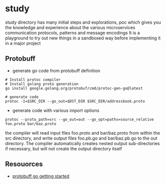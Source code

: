 # study
study directory has many initial steps and explorations, poc which gives you the knowledge and experience about the various microservices communication protocols, patterns and message encodings
It is a playground to try out new things in a sandboxed way before implementing it in a major project

## Protobuff
- generate go code from protobuff definition

```
# Install protoc compiler
# Install golang proto generation
go install google.golang.org/protobuf/cmd/protoc-gen-go@latest

# generate code
protoc -I=$SRC_DIR --go_out=$DST_DIR $SRC_DIR/addressbook.proto
```

- generate code with various import options
```
protoc --proto_path=src --go_out=out --go_opt=paths=source_relative foo.proto bar/baz.proto
```
the compiler will read input files foo.proto and bar/baz.proto from within the src directory, and write output files foo.pb.go and bar/baz.pb.go to the out directory. The compiler automatically creates nested output sub-directories if necessary, but will not create the output directory itself


## Resouorces
- [protobuff go getting started](https://protobuf.dev/getting-started/gotutorial/)


